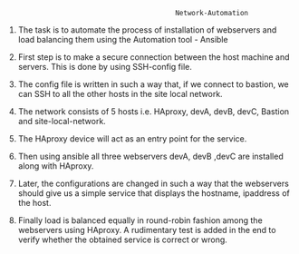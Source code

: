                                               Network-Automation

1) The task is to automate the process of installation of webservers and load balancing them using the Automation tool - Ansible

2) First step is to make a secure connection between the host machine and servers. This is done by using SSH-config file.

3) The config file is written in such a way that, if we connect to bastion, we can SSH to all the other hosts in the site local network.

4) The network consists of 5 hosts i.e. HAproxy, devA, devB, devC, Bastion and site-local-network.

5) The HAproxy device will act as an entry point for the service.

6) Then using ansible all three webservers devA, devB ,devC are installed along with HAproxy.

7) Later, the configurations are changed in such a way that the webservers should give us a simple service that displays the hostname, ipaddress of the host.

8) Finally load is balanced equally in round-robin fashion among the webservers using HAproxy. A rudimentary test is added in the end to verify whether the obtained service is correct or wrong. 
